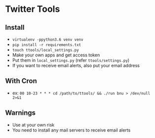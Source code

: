 # Twitter Tools

## Install
* `virtualenv -ppython3.6 venv venv`
* `pip install -r requirements.txt`
* `touch ttools/local_settings.py`
* Make your own apps and get access token
* Put them in `local_settings.py` (refer `ttools/settings.py`)
* If you want to receive email alerts, also put your email address

## With Cron
* ex: `00 10-23 * * * cd /path/to/ttools/ && ./run bnu > /dev/null 2>&1`

## Warnings
* Use at your own risk
* You need to install any mail servers to receive email alerts
